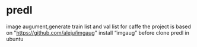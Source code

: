# predl
image augument,generate train list and val list for caffe
the project is based on "https://github.com/aleju/imgaug"
install “imgaug” before clone predl in ubuntu
